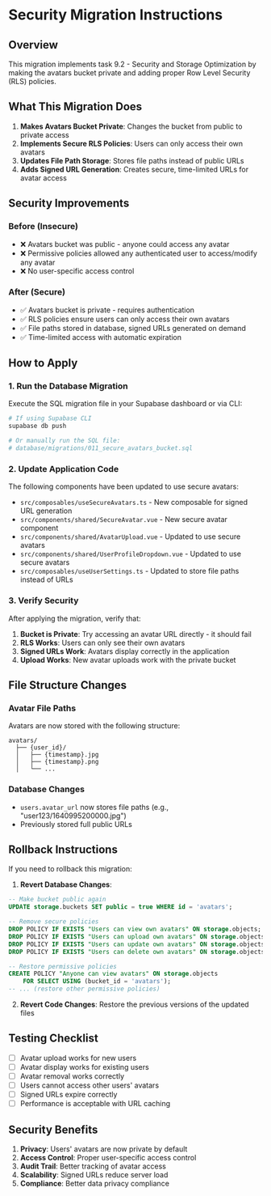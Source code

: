 # Security Migration Instructions

## Overview
This migration implements task 9.2 - Security and Storage Optimization by making the avatars bucket private and adding proper Row Level Security (RLS) policies.

## What This Migration Does

1. **Makes Avatars Bucket Private**: Changes the bucket from public to private access
2. **Implements Secure RLS Policies**: Users can only access their own avatars
3. **Updates File Path Storage**: Stores file paths instead of public URLs
4. **Adds Signed URL Generation**: Creates secure, time-limited URLs for avatar access

## Security Improvements

### Before (Insecure)
- ❌ Avatars bucket was public - anyone could access any avatar
- ❌ Permissive policies allowed any authenticated user to access/modify any avatar
- ❌ No user-specific access control

### After (Secure)
- ✅ Avatars bucket is private - requires authentication
- ✅ RLS policies ensure users can only access their own avatars
- ✅ File paths stored in database, signed URLs generated on demand
- ✅ Time-limited access with automatic expiration

## How to Apply

### 1. Run the Database Migration
Execute the SQL migration file in your Supabase dashboard or via CLI:

```bash
# If using Supabase CLI
supabase db push

# Or manually run the SQL file:
# database/migrations/011_secure_avatars_bucket.sql
```

### 2. Update Application Code
The following components have been updated to use secure avatars:

- `src/composables/useSecureAvatars.ts` - New composable for signed URL generation
- `src/components/shared/SecureAvatar.vue` - New secure avatar component
- `src/components/shared/AvatarUpload.vue` - Updated to use secure avatars
- `src/components/shared/UserProfileDropdown.vue` - Updated to use secure avatars
- `src/composables/useUserSettings.ts` - Updated to store file paths instead of URLs

### 3. Verify Security

After applying the migration, verify that:

1. **Bucket is Private**: Try accessing an avatar URL directly - it should fail
2. **RLS Works**: Users can only see their own avatars
3. **Signed URLs Work**: Avatars display correctly in the application
4. **Upload Works**: New avatar uploads work with the private bucket

## File Structure Changes

### Avatar File Paths
Avatars are now stored with the following structure:
```
avatars/
  ├── {user_id}/
  │   ├── {timestamp}.jpg
  │   ├── {timestamp}.png
  │   └── ...
```

### Database Changes
- `users.avatar_url` now stores file paths (e.g., "user123/1640995200000.jpg")
- Previously stored full public URLs

## Rollback Instructions

If you need to rollback this migration:

1. **Revert Database Changes**:
```sql
-- Make bucket public again
UPDATE storage.buckets SET public = true WHERE id = 'avatars';

-- Remove secure policies
DROP POLICY IF EXISTS "Users can view own avatars" ON storage.objects;
DROP POLICY IF EXISTS "Users can upload own avatars" ON storage.objects;
DROP POLICY IF EXISTS "Users can update own avatars" ON storage.objects;
DROP POLICY IF EXISTS "Users can delete own avatars" ON storage.objects;

-- Restore permissive policies
CREATE POLICY "Anyone can view avatars" ON storage.objects
    FOR SELECT USING (bucket_id = 'avatars');
-- ... (restore other permissive policies)
```

2. **Revert Code Changes**: Restore the previous versions of the updated files

## Testing Checklist

- [ ] Avatar upload works for new users
- [ ] Avatar display works for existing users
- [ ] Avatar removal works correctly
- [ ] Users cannot access other users' avatars
- [ ] Signed URLs expire correctly
- [ ] Performance is acceptable with URL caching

## Security Benefits

1. **Privacy**: Users' avatars are now private by default
2. **Access Control**: Proper user-specific access control
3. **Audit Trail**: Better tracking of avatar access
4. **Scalability**: Signed URLs reduce server load
5. **Compliance**: Better data privacy compliance